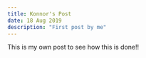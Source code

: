 ```yaml
---
title: Konnor's Post
date: 18 Aug 2019
description: "First post by me"
---
```


This is my own post to see how this is done!!
